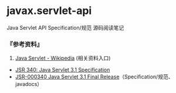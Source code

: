 # javax.servlet-api
Java Servlet API Specification/规范 源码阅读笔记

### 『参考资料』
1. [Java Servlet - Wikipedia](https://en.wikipedia.org/wiki/Java_servlet) (相关资料入口)
* [JSR 340: Java Servlet 3.1 Specification](https://www.jcp.org/en/jsr/detail?id=340)
* [JSR-000340 Java Servlet 3.1 Final Release](http://download.oracle.com/otndocs/jcp/servlet-3_1-fr-spec/index.html)（Specification/规范、javadocs）
